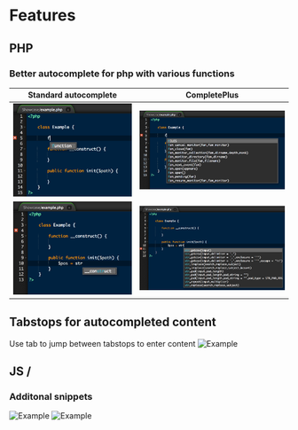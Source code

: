 # Features

## PHP

### Better autocomplete for php with various functions

| Standard autocomplete | CompletePlus |
| ------------- | ------------- |
| ![Example](https://github.com/Andr3as/Codiad-CompletePlus/raw/img/one_1.png "Example") | ![Example](https://github.com/Andr3as/Codiad-CompletePlus/raw/img/one_2.png "Example") |
| ![Example](https://github.com/Andr3as/Codiad-CompletePlus/raw/img/two_1.png "Example") | ![Example](https://github.com/Andr3as/Codiad-CompletePlus/raw/img/two_2.png "Example") |

## Tabstops for autocompleted content
Use tab to jump between tabstops to enter content
![Example](https://github.com/Andr3as/Codiad-CompletePlus/raw/img/tabstops.gif "Example")

## JS / 

### Additonal snippets

![Example](https://github.com/Andr3as/Codiad-CompletePlus/raw/img/snippets_js.gif "Example")
![Example](https://github.com/Andr3as/Codiad-CompletePlus/raw/img/snippets_css.gif "Example")